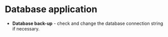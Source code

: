 # Database application

- **Database back-up** - check and change the database connection string if necessary.
